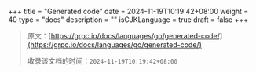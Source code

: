 +++
title = "Generated code"
date = 2024-11-19T10:19:42+08:00
weight = 40
type = "docs"
description = ""
isCJKLanguage = true
draft = false
+++

> 原文：[https://grpc.io/docs/languages/go/generated-code/](https://grpc.io/docs/languages/go/generated-code/)
>
> 收录该文档的时间：`2024-11-19T10:19:42+08:00`
